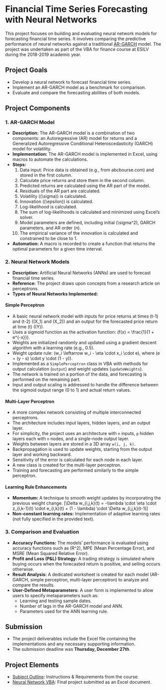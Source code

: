# Financial Time Series Forecasting with Neural Networks

This project focuses on building and evaluating neural network models for forecasting financial time series. It involves comparing the predictive performance of neural networks against a traditional [AR-GARCH](https://en.wikipedia.org/wiki/Autoregressive_conditional_heteroskedasticity) model. The project was undertaken as part of the VBA for finance course at ESILV during the 2018-2019 academic year.

## Project Goals

- Develop a neural network to forecast financial time series.
- Implement an AR-GARCH model as a benchmark for comparison.
- Evaluate and compare the forecasting abilities of both models.

## Project Components

### 1. AR-GARCH Model

- **Description:** The AR-GARCH model is a combination of two components: an Autoregressive (AR) model for returns and a Generalized Autoregressive Conditional Heteroscedasticity (GARCH) model for volatility.
- **Implementation:** The AR-GARCH model is implemented in Excel, using macros to automate the calculations.
- **Steps:**
  1. Data input: Price data is obtained (e.g., from abcbourse.com) and stored in the first column.
  2. Calculate price returns and store them in the second column.
  3. Predicted returns are calculated using the AR part of the model.
  4. Residuals of the AR part are calculated.
  5. Volatility (\(\sigma\)) is calculated.
  6. Innovation (\(\epsilon\)) is calculated.
  7. Log-likelihood is calculated.
  8. The sum of log-likelihoods is calculated and minimized using Excel’s solver.
  9. Model parameters are defined, including initial \(\sigma^2\), GARCH parameters, and AR order (n).
  10. The empirical variance of the innovation is calculated and constrained to be close to 1.
- **Automation:** A macro is recorded to create a function that returns the optimal parameters for a given time interval.

### 2. Neural Network Models

- **Description:** Artificial Neural Networks (ANNs) are used to forecast financial time series.
- **Reference:** The project draws upon concepts from a research article on perceptrons.
- **Types of Neural Networks Implemented:**

#### Simple Perceptron

- A basic neural network model with inputs for price returns at times \(t-1\) and \(t-2\) (\(X_1\) and \(X_2\)) and an output for the forecasted price return at time \(t\) (\(Y\)).
- Uses a sigmoid function as the activation function: \(f(x) = \frac{1}{1 + e^{-x}}\).
- Weights are initialized randomly and updated using a gradient descent algorithm with a learning rate (e.g., 0.5).
- Weight update rule: \(w_i \leftarrow w_i - \eta \cdot x_i \cdot e\), where \(e = (y - s) \cdot y \cdot (1 - y)\).
- Implemented as a `SimplePerceptron` class in VBA with methods for output calculation (`output`) and weight updates (`updateWeights`).
- The network is trained on a portion of the data, and forecasting is performed on the remaining part.
- Input and output scaling is addressed to handle the difference between the sigmoid output range (0 to 1) and actual return values.

#### Multi-Layer Perceptron

- A more complex network consisting of multiple interconnected perceptrons.
- The architecture includes input layers, hidden layers, and an output layer.
- For simplicity, the project uses an architecture with `n` inputs, `p` hidden layers each with `n` nodes, and a single-node output layer.
- Weights between layers are stored in a 3D array `w(i, j, k)`.
- Backpropagation is used to update weights, starting from the output layer and working backward.
- Sensitivity of the error is calculated for each node in each layer.
- A new class is created for the multi-layer perceptron.
- Training and forecasting are performed similarly to the simple perceptron.

#### Learning Rule Enhancements

- **Momentum:** A technique to smooth weight updates by incorporating the previous weight change.
  \[\Delta w_{i,j,k}(t) = -\lambda \cdot \eta \cdot z_{i,k-1}(t) \cdot e_{i,k}(t) + (1 - \lambda) \cdot \Delta w_{i,j,k}(t-1)\]
- **Non-constant learning rates:** Implementation of adaptive learning rates (not fully specified in the provided text).

### 3. Comparison and Evaluation

- **Accuracy Functions:** The models’ performance is evaluated using accuracy functions such as \(R^2\), MPE (Mean Percentage Error), and MSRE (Mean Squared Relative Error).
- **Profit and Loss (P&L) Strategy:** A trading strategy is simulated where buying occurs when the forecasted return is positive, and selling occurs otherwise.
- **Result Analysis:** A dedicated worksheet is created for each model (AR-GARCH, simple perceptron, multi-layer perceptron) to analyze and compare the results.
- **User-Defined Metaparameters:** A user form is implemented to allow users to specify metaparameters such as:
  - Learning and testing sample dates.
  - Number of lags in the AR-GARCH model and ANN.
  - Parameters used for the ANN learning rule.

## Submission

- The project deliverables include the Excel file containing the implementations and any necessary supporting information.
- The submission deadline was **Thursday, December 27th**.

## Project Elements

- [Subject Outline](https://github.com/Hugo-Perr/2018-2019-ESILV_Neural_Network_VBA/blob/master/Subject_Outlines.pdf): Instructions & Requirements from the course.
- [Neural Network VBA](https://github.com/Hugo-Perr/2018-2019-ESILV_Neural_Network_VBA/blob/master/Neural_Network_VBA.xlsm): Final project submitted as an Excel document.
